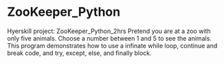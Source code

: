 # ZooKeeper_Python
Hyerskill project: ZooKeeper_Python_2hrs
Pretend you are at a zoo with only five animals.  Choose a number between 1 and 5 to see the animals.  
This program demonstrates how to use a infinate while loop, continue and break code, and try, except, else, and finally block.  

